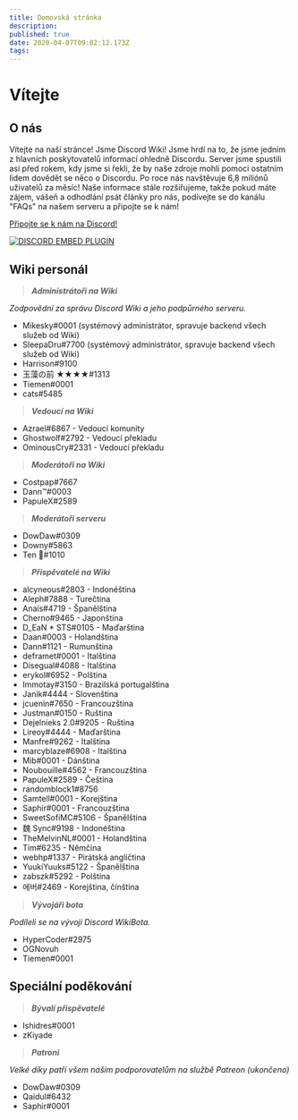 ```yaml
---
title: Domovská stránka
description: 
published: true
date: 2020-04-07T09:02:12.173Z
tags: 
---
```


# Vítejte
## O nás

Vítejte na naší stránce! Jsme Discord Wiki! Jsme hrdí na to, že jsme jedním z hlavních poskytovatelů informací ohledně Discordu. Server jsme spustili asi před rokem, kdy jsme si řekli, že by naše zdroje mohli pomoci ostatním lidem dovědět se něco o Discordu. Po roce nás navštěvuje 6,8 miliónů uživatelů za měsíc! Naše informace stále rozšiřujeme, takže pokud máte zájem, vášeň a odhodlání psát články pro nás, podívejte se do kanálu "FAQs" na našem serveru a připojte se k nám!

[Připojte se k nám na Discord!](https://discord.gg/ZRJ9Ghh)

<a href="https://discord.gg/ZRJ9Ghh">![DISCORD EMBED PLUGIN](https://discordapp.com/api/guilds/367460196148183040/widget.png?style=banner2)</a>

## Wiki personál
> ***Administrátoři na Wiki***

*Zodpovědní za správu Discord Wiki a jeho podpůrného serveru.*
* Mikesky#0001 (systémový administrátor, spravuje backend všech služeb od Wiki)
* SleepaDru#7700 (systémový administrátor, spravuje backend všech služeb od Wiki)
* Harrison#9100
* 玉藻の前 ★★★★#1313
* Tiemen#0001
* cats#5485

> ***Vedoucí na Wiki***

* Azrael#6867 - Vedoucí komunity
* Ghostwolf#2792 - Vedoucí překladu
* OminousCry#2331 - Vedoucí překladu

> ***Moderátoři na Wiki***

* Costpap#7667
* Dann™#0003
* PapuleX#2589

> ***Moderátoři serveru***
* DowDaw#0309
* Downy#5863
* Ten 🌈#1010

> ***Přispěvatelé na Wiki***

* alcyneous#2803 - Indonéština
* Aleph#7888 - Turečtina
* Anaís#4719 - Španělština
* Cherno#9465 - Japonština
* D_EaN * STS#0105 - Maďarština
* Daan#0003 - Holandština
* Dann#1121 - Rumunština
* deframet#0001 - Italština
* Disegual#4088 - Italština
* erykol#6952 - Polština
* Immotay#3150 - Brazilská portugalština
* Janik#4444 - Slovenština
* jcuenin#7650 - Francouzština
* Justman#0150 - Ruština
* Dejelnieks 2.0#9205 - Ruština
* Lireoy#4444 - Maďarština
* Manfre#9262 - Italština
* marcyblaze#6908 - Italština
* Mib#0001 - Dánština
* Noubouille#4562 - Francouzština
* PapuleX#2589 - Čeština
* randomblock1#8756
* Samtell#0001 - Korejština
* Saphir#0001 - Francouzština
* SweetSofiMC#5106 - Španělština
* 魏 Sync#9198 - Indonéština
* TheMelvinNL#0001 - Holandština
* Tim#6235 - Němčina
* webhp#1337 - Pirátská angličtina
* YuukiYuuks#5122 - Španělština
* zabszk#5292 - Polština
* 에버#2469 - Korejština, čínština

> ***Vývojáři bota***

*Podíleli se na vývoji Discord WikiBota.*
* HyperCoder#2975
* OGNovuh
* Tiemen#0001

## Speciální poděkování

> ***Bývalí přispěvatelé***
* Ishidres#0001
* zKiyade

> ***Patroni***

*Velké díky patří všem našim podporovatelům na službě Patreon (ukončeno)*

* DowDaw#0309
* Qaidul#6432
* Saphir#0001